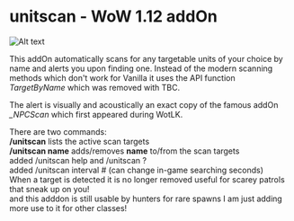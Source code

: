 # unitscan - WoW 1.12 addOn 

![Alt text](http://i.imgur.com/d7TLkZm.png)

This addOn automatically scans for any targetable units of your choice by name and alerts you upon finding one. Instead of the modern scanning methods which don't work for Vanilla it uses the API function *TargetByName* which was removed with TBC.

The alert is visually and acoustically an exact copy of the famous addOn *_NPCScan* which first appeared during WotLK.

There are two commands:<br/>
**/unitscan** lists the active scan targets<br/>
**/unitscan name** adds/removes **name** to/from the scan targets<br/>
added /unitscan help and /unitscan ?<br/>
added /unitscan interval #           (can change in-game searching seconds)<br/>
When a target is detected it is no longer removed useful for scarey patrols that sneak up on you!<br/>
and this adddon is still usable by hunters for rare spawns I am just adding more use to it for other classes!
